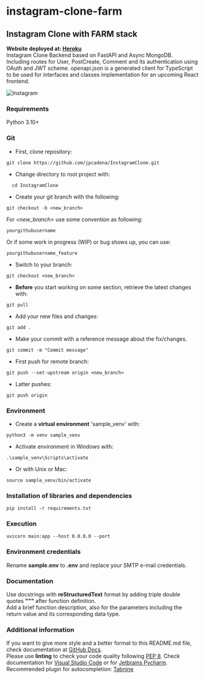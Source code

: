 # instagram-clone-farm

## Instagram Clone with FARM stack

**Website deployed at: [Heroku](https://instagram-clone-backend-farm.herokuapp.com)**\
Instagram Clone Backend based on FastAPI and Async MongoDB.\
Including routes for User, PostCreate, Comment and its authentication using OAuth and JWT scheme.
openapi.json is a generated client for TypeScript to be used for interfaces and classes implementation for an upcoming React frontend.

![Instagram](https://www.profesionalreview.com/wp-content/uploads/2018/04/Instagram-tambi%C3%A9n-abandona-la-plataforma-Windows-10-Mobile.jpg)

### Requirements

Python 3.10+

### Git

+ First, clone repository:

```
git clone https://github.com/jpcadena/InstagramClone.git
```

+ Change directory to root project with:

```
  cd InstagramClone
```

+ Create your git branch with the following:

```
git checkout -b <new_branch>
```

For *<new_branch>* use some convention as following:

```
yourgithubusername
```

Or if some work in progress (WIP) or bug shows up, you can use:

```
yourgithubusername_feature
```

+ Switch to your branch:

```
git checkout <new_branch>
```

+ **Before** you start working on some section, retrieve the latest changes
  with:

```
git pull
```

+ Add your new files and changes:

```
git add .
```

+ Make your commit with a reference message about the fix/changes.

```
git commit -m "Commit message"
```

+ First push for remote branch:

```
git push --set-upstream origin <new_branch>
```

+ Latter pushes:

```
git push origin
```

### Environment

+ Create a **virtual environment** 'sample_venv' with:

```
python3 -m venv sample_venv
```

+ Activate environment in Windows with:

```
.\sample_venv\Scripts\activate
```

+ Or with Unix or Mac:

```
source sample_venv/bin/activate
```

### Installation of libraries and dependencies

```
pip install -r requirements.txt
```

### Execution

```
uvicorn main:app --host 0.0.0.0 --port 
```

### Environment credentials

Rename **sample.env** to **.env** and replace your SMTP e-mail credentials.


### Documentation

Use docstrings with **reStructuredText** format by adding triple double quotes
**"""** after function definition.\
Add a brief function description, also for the parameters including the return
value and its corresponding data type.

### Additional information

If you want to give more style and a better format to this README.md file,
check documentation
at [GitHub Docs](https://docs.github.com/en/get-started/writing-on-github/getting-started-with-writing-and-formatting-on-github/basic-writing-and-formatting-syntax).\
Please use **linting** to check your code quality
following [PEP 8](https://peps.python.org/pep-0008/). Check documentation
for [Visual Studio Code](https://code.visualstudio.com/docs/python/linting#_run-linting)
or
for [Jetbrains Pycharm](https://github.com/leinardi/pylint-pycharm/blob/master/README.md).\
Recommended plugin for
autocompletion: [Tabnine](https://www.tabnine.com/install)
